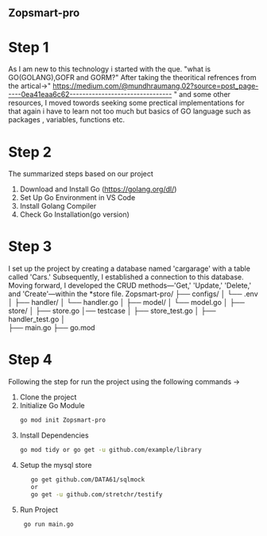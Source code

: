 ## Zopsmart-pro
# Step 1
As I am new to this technology i started with the que. "what is GO(GOLANG),GOFR and GORM?"
After taking the theoritical refrences from the artical->" https://medium.com/@mundhraumang.02?source=post_page-----0ea41eaa6c62--------------------------------  " and some other resources, I moved towords seeking some prectical implementations for that again i have to learn  not too much but basics of GO language such as packages , variables, functions etc.

# Step 2
The summarized steps based on our project 
1. Download and Install Go (https://golang.org/dl/)
2. Set Up Go Environment in VS Code
3. Install Golang Compiler
4. Check Go Installation(go version)


# Step 3
I set up the project by creating a database named 'cargarage' with a table called 'Cars.' Subsequently, I established a connection to this database. Moving forward, I developed the CRUD methods—'Get,' 'Update,' 'Delete,' and 'Create'—within the *store file.
        Zopsmart-pro/
        ├── configs/
        │     └── .env
        │
        ├── handler/
        │     └── handler.go
        │
        ├── model/
        │     └── model.go
        │
        ├── store/
        │     ├── store.go
        │── testcase
        │    ├── store_test.go
        │    ├── handler_test.go
        │       
        ├── main.go
        ├── go.mod

# Step 4

Following the step for run the project using the following commands ->

1. Clone the project
2. Initialize Go Module
   ```bash   
   go mod init Zopsmart-pro
3. Install Dependencies
   ```bash   
   go mod tidy or go get -u github.com/example/library
4. Setup the mysql store
   ```bash
      go get github.com/DATA61/sqlmock
      or
      go get -u github.com/stretchr/testify
5. Run Project
   ```bash
    go run main.go

    
    


                                                                        

                                                                  

